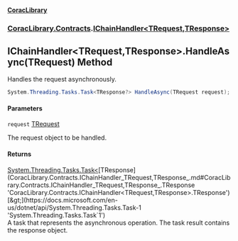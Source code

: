 #### [CoracLibrary](CoracLibrary.md 'CoracLibrary')
### [CoracLibrary.Contracts](CoracLibrary.Contracts.md 'CoracLibrary.Contracts').[IChainHandler&lt;TRequest,TResponse&gt;](CoracLibrary.Contracts.IChainHandler_TRequest,TResponse_.md 'CoracLibrary.Contracts.IChainHandler<TRequest,TResponse>')

## IChainHandler<TRequest,TResponse>.HandleAsync(TRequest) Method

Handles the request asynchronously.

```csharp
System.Threading.Tasks.Task<TResponse?> HandleAsync(TRequest request);
```
#### Parameters

<a name='CoracLibrary.Contracts.IChainHandler_TRequest,TResponse_.HandleAsync(TRequest).request'></a>

`request` [TRequest](CoracLibrary.Contracts.IChainHandler_TRequest,TResponse_.md#CoracLibrary.Contracts.IChainHandler_TRequest,TResponse_.TRequest 'CoracLibrary.Contracts.IChainHandler<TRequest,TResponse>.TRequest')

The request object to be handled.

#### Returns
[System.Threading.Tasks.Task&lt;](https://docs.microsoft.com/en-us/dotnet/api/System.Threading.Tasks.Task-1 'System.Threading.Tasks.Task`1')[TResponse](CoracLibrary.Contracts.IChainHandler_TRequest,TResponse_.md#CoracLibrary.Contracts.IChainHandler_TRequest,TResponse_.TResponse 'CoracLibrary.Contracts.IChainHandler<TRequest,TResponse>.TResponse')[&gt;](https://docs.microsoft.com/en-us/dotnet/api/System.Threading.Tasks.Task-1 'System.Threading.Tasks.Task`1')  
A task that represents the asynchronous operation. The task result contains the response object.